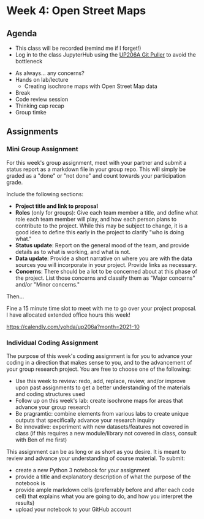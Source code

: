 
# Week 4: Open Street Maps

## Agenda 
*   This class will be recorded (remind me if I forget!)
*   Log in to the class JupyterHub using the [UP206A Git Puller](https://jupyter.idre.ucla.edu/hub/user-redirect/git-pull?repo=https%3A%2F%2Fgithub.com%2Fyohman%2F21F-UP206A&urlpath=lab%2Ftree%2F21F-UP206A%2F&branch=master) to avoid the bottleneck

- As always... any concerns?
- Hands on lab/lecture
    - Creating isochrone maps with Open Street Map data
- Break
- Code review session
- Thinking cap recap
- Group timke

## Assignments

### Mini Group Assignment
For this week's group assignment, meet with your partner and submit a status report as a markdown file in your group repo. This will simply be graded as a "done" or "not done" and count towards your participation grade.

Include the following sections:
* **Project title and link to proposal**
* **Roles** (only for groups): Give each team member a title, and define what role each team member will play, and how each person plans to contribute to the project. While this may be subject to change, it is a good idea to define this early in the project to clarify "who is doing what."
* **Status update**: Report on the general mood of the team, and provide details as to what is working, and what is not.
* **Data update**: Provide a short narrative on where you are with the data sources you will incorporate in your project. Provide links as necessary.
* **Concerns**: There should be a lot to be concerned about at this phase of the project. List those concerns and classify them as "Major concerns" and/or "Minor concerns."

Then...

Fine a 15 minute time slot to meet with me to go over your project proposal. I have allocated extended office hours this week!

https://calendly.com/yohda/up206a?month=2021-10

### Individual Coding Assignment

The purpose of this week's coding assignment is for you to advance your coding in a direction that makes sense to you, and to the advancement of your group research project. You are free to choose one of the following:

- Use this week to review: redo, add, replace, review, and/or improve upon past assignments to get a better understanding of the materials and coding structures used
- Follow up on this week's lab: create isochrone maps for areas that advance your group research
- Be pragramtic: combine elements from various labs to create unique outputs that specifically advance your research inquiry
- Be innovative: experiment with new datasets/features not covered in class (if this requires a new module/library not covered in class, consult with Ben of me first)

This assignment can be as long or as short as you desire. It is meant to review and advance your understanding of course material. To submit:

- create a new Python 3 notebook for your assignment
- provide a title and explanatory description of what the purpose of the notebook is
- provide ample markdown cells (preferrably before and after each code cell) that explains what you are going to do, and how you interpret the results)
- upload your notebook to your GitHub account


